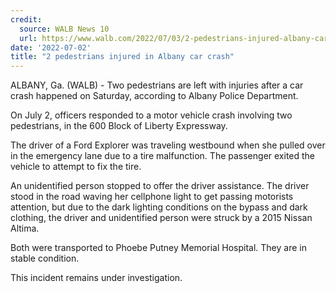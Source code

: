 ```yaml
---
credit:
  source: WALB News 10
  url: https://www.walb.com/2022/07/03/2-pedestrians-injured-albany-car-crash/
date: '2022-07-02'
title: "2 pedestrians injured in Albany car crash"
---
```

ALBANY, Ga. (WALB) - Two pedestrians are left with injuries after a car crash happened on Saturday, according to Albany Police Department.

On July 2, officers responded to a motor vehicle crash involving two pedestrians, in the 600 Block of Liberty Expressway.

The driver of a Ford Explorer was traveling westbound when she pulled over in the emergency lane due to a tire malfunction. The passenger exited the vehicle to attempt to fix the tire.

An unidentified person stopped to offer the driver assistance. The driver stood in the road waving her cellphone light to get passing motorists attention, but due to the dark lighting conditions on the bypass and dark clothing, the driver and unidentified person were struck by a 2015 Nissan Altima.

Both were transported to Phoebe Putney Memorial Hospital. They are in stable condition.

This incident remains under investigation.
